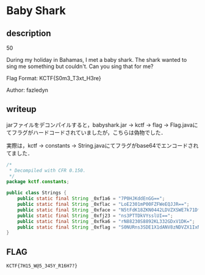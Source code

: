 # Baby Shark

## description

50

During my holiday in Bahamas, I met a baby shark. The shark wanted to sing me something but couldn't. Can you sing that for me?


Flag Format: KCTF{S0m3_T3xt_H3re}

Author: fazledyn

## writeup

jarファイルをデコンパイルすると，babyshark.jar -> kctf -> flag -> Flag.javaにてフラグがハードコードされていましたが，こちらは偽物でした．

実際は，kctf -> constants -> String.javaにてフラグがbase64でエンコードされてました．

```java
/*
 * Decompiled with CFR 0.150.
 */
package kctf.constants;

public class Strings {
    public static final String _0xf1a6 = "7P0HJKddEnGG==";
    public static final String _0xflac = "LoE2301mP00FZFWeEQJJR==";
    public static final String _0xface = "N5tFdK18ZKN0442LDVZXSWE7k71Dfr==";
    public static final String _0xfj23 = "ns3PTTDkVYsslUI==";
    public static final String _0xfka6 = "rN88230S8892KL332GDxV1DK=";
    public static final String _0xflag = "S0NURns3SDE1X1dANV8zNDVZX1IxNkg3P30=";
}
```

## FLAG

```txt
KCTF{7H15_W@5_345Y_R16H7?}
```

